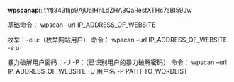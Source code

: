 **wpscanapi**: tYtl343tIjp9AjUaIHnLdZHA3QaRestXTHc7aBI59Jw

基础命令： wpscan –url IP_ADDRESS_OF_WEBSITE

枚举：-e u:（枚举网站用户）
    命令： wpscan –url IP_ADDRESS_OF_WEBSITE -e u

暴力破解用户密码：-U -P：（已识别用户的暴力破解密码）
    命令： wpscan –url IP_ADDRESS_OF_WEBSITE -U 用户名 -P PATH_TO_WORDLIST